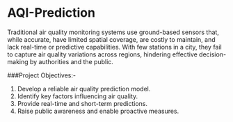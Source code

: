 # AQI-Prediction

Traditional air quality monitoring systems use ground-based sensors that, while accurate, have limited spatial coverage, are costly to maintain, and lack real-time or predictive capabilities. With few stations in a city, they fail to capture air quality variations across regions, hindering effective decision-making by authorities and the public.

###Project Objectives:-
1. Develop a reliable air quality prediction model.
2. Identify key factors influencing air quality.
3. Provide real-time and short-term predictions.
4. Raise public awareness and enable proactive measures.
